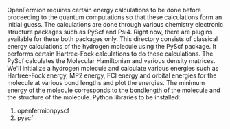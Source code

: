  OpenFermion requires certain energy calculations to be done before proceeding to the quantum computations so that these calculations form an initial guess. The calculations are done through various chemistry electronic structure packages such as PyScf and Psi4. Right now, there are plugins available for these both packages only.
This directory consists of classical energy calculations of the hydrogen molecule using the PyScf package. It performs certain Hartree-Fock calculations to do these calculations. The PyScf calculates the Molecular Hamiltonian and various density matrices.
We'll initialize a hydrogen molecule and calculate various energies such as Hartree-Fock energy, MP2 energy, FCI energy and orbital energies for the molecule at various bond lengths and plot the energies.
The minimum energy of the molecule corresponds to the bondlength of the molecule and the structure of the molecule.
Python libraries to be installed:
1. openfermionpyscf
2. pyscf 
